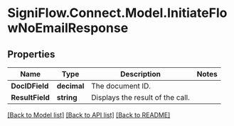
# SigniFlow.Connect.Model.InitiateFlowNoEmailResponse

## Properties

Name | Type | Description | Notes
------------ | ------------- | ------------- | -------------
**DocIDField** | **decimal** | The document ID. | 
**ResultField** | **string** | Displays the result of the call. | 

[[Back to Model list]](../README.md#documentation-for-models)
[[Back to API list]](../README.md#documentation-for-api-endpoints)
[[Back to README]](../README.md)

